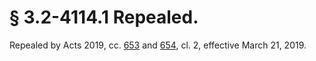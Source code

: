 # § 3.2-4114.1 Repealed.

<p>Repealed by Acts 2019, cc. <a href='http://lis.virginia.gov/cgi-bin/legp604.exe?191+ful+CHAP0653'>653</a> and <a href='http://lis.virginia.gov/cgi-bin/legp604.exe?191+ful+CHAP0654'>654</a>, cl. 2, effective March 21, 2019.</p><p></p>